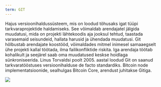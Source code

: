 ```yaml
---
term: GIT
---
```


Hajus versioonihaldussüsteem, mis on loodud tõhusaks igat tüüpi tarkvaraprojektide haldamiseks. See võimaldab arendajatel jälgida muudatusi, mida on projekti lähtekoodis aja jooksul tehtud, taastada varasemaid seisundeid, hallata harusid ja ühendada muudatusi. Git hõlbustab arendajate koostööd, võimaldades mitmel inimesel samaaegselt ühe projekti kallal töötada, ilma failikonfliktide riskita. Iga arendaja töötab kohalikult ja seejärel saab oma muudatused keskse hoidlaga sünkroniseerida. Linus Torvaldsi poolt 2005. aastal loodud Git on saanud tarkvaratööstuses versioonihalduse de facto standardiks. Bitcoin node implementatsioonide, sealhulgas Bitcoin Core, arendust juhitakse Gitiga.

![](../../dictionnaire/assets/47.png)